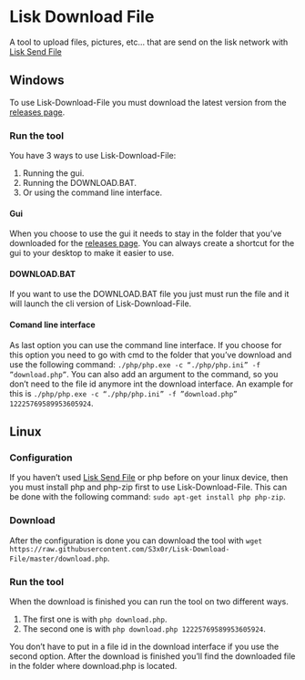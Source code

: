 # Lisk Download File
A tool to upload files, pictures, etc… that are send on the lisk network with [Lisk Send File]( https://github.com/S3x0r/Lisk-Send-File)

## Windows
To use Lisk-Download-File you must download the latest version from the [releases page]( https://github.com/S3x0r/Lisk-Download-File/releases).
### Run the tool
You have 3 ways to use Lisk-Download-File:
1.	Running the gui.
2.	Running the DOWNLOAD.BAT.
3.	Or using the command line interface.
#### Gui
When you choose to use the gui it needs to stay in the folder that you’ve downloaded for the [releases page]( https://github.com/S3x0r/Lisk-Download-File/releases). You can always create a shortcut for the gui to your desktop to make it easier to use.
#### DOWNLOAD.BAT
If you want to use the DOWNLOAD.BAT file you just must run the file and it will launch the cli version of Lisk-Download-File.
#### Comand line interface
As last option you can use the command line interface. If you choose for this option you need to go with cmd to the folder that you’ve download and use the following command: `./php/php.exe -c “./php/php.ini” -f ”download.php”`. You can also add an argument to the command, so you don’t need to the file id anymore int the download interface. An example for this is `./php/php.exe -c “./php/php.ini” -f ”download.php” 12225769589953605924`.

## Linux
### Configuration
If you haven’t used [Lisk Send File]( https://github.com/S3x0r/Lisk-Send-File) or php before on your linux device, then you must install php and php-zip first to use Lisk-Download-File. This can be done with the following command: `sudo apt-get install php php-zip`.
### Download
After the configuration is done you can download the tool with `wget https://raw.githubusercontent.com/S3x0r/Lisk-Download-File/master/download.php`.

### Run the tool
When the download is finished you can run the tool on two different ways.
1.	The first one is with `php download.php`.
2.	The second one is with `php download.php 12225769589953605924`.

You don’t have to put in a file id in the download interface if you use the second option.
After the download is finished you’ll find the downloaded file in the folder where download.php is located.



